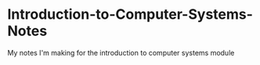 # Introduction-to-Computer-Systems-Notes
My notes I'm making for the introduction to computer systems module

